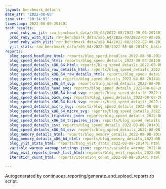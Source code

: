 ```yaml
---
layout: benchmark_details
date_str: '2022-08-08'
time_str: '20:14:01'
timestamp: 2022-08-08-201401
test_results:
  prod_ruby_no_jit: raw_benchmark_data/x86_64/2022-08/2022-08-08-201401_basic_benchmark_prod_ruby_no_jit.json
  prod_ruby_with_mjit: raw_benchmark_data/x86_64/2022-08/2022-08-08-201401_basic_benchmark_prod_ruby_with_mjit.json
  prod_ruby_with_yjit: raw_benchmark_data/x86_64/2022-08/2022-08-08-201401_basic_benchmark_prod_ruby_with_yjit.json
  yjit_stats: raw_benchmark_data/x86_64/2022-08/2022-08-08-201401_basic_benchmark_yjit_stats.json
reports:
  blog_speed_headline_html: reports/blog_speed_headline_2022-08-08-201401.html
  blog_speed_details_html: reports/blog_speed_details_2022-08-08-201401.html
  blog_speed_details_x86_64_html: reports/blog_speed_details_2022-08-08-201401.x86_64.html
  blog_speed_details_raw_details_html: reports/blog_speed_details_2022-08-08-201401.raw_details.html
  blog_speed_details_x86_64_raw_details_html: reports/blog_speed_details_2022-08-08-201401.x86_64.raw_details.html
  blog_speed_details_svg: reports/blog_speed_details_2022-08-08-201401.svg
  blog_speed_details_x86_64_svg: reports/blog_speed_details_2022-08-08-201401.x86_64.svg
  blog_speed_details_head_svg: reports/blog_speed_details_2022-08-08-201401.head.svg
  blog_speed_details_x86_64_head_svg: reports/blog_speed_details_2022-08-08-201401.x86_64.head.svg
  blog_speed_details_back_svg: reports/blog_speed_details_2022-08-08-201401.back.svg
  blog_speed_details_x86_64_back_svg: reports/blog_speed_details_2022-08-08-201401.x86_64.back.svg
  blog_speed_details_micro_svg: reports/blog_speed_details_2022-08-08-201401.micro.svg
  blog_speed_details_x86_64_micro_svg: reports/blog_speed_details_2022-08-08-201401.x86_64.micro.svg
  blog_speed_details_tripwires_json: reports/blog_speed_details_2022-08-08-201401.tripwires.json
  blog_speed_details_x86_64_tripwires_json: reports/blog_speed_details_2022-08-08-201401.x86_64.tripwires.json
  blog_speed_details_csv: reports/blog_speed_details_2022-08-08-201401.csv
  blog_speed_details_x86_64_csv: reports/blog_speed_details_2022-08-08-201401.x86_64.csv
  blog_memory_details_html: reports/blog_memory_details_2022-08-08-201401.html
  blog_memory_details_x86_64_html: reports/blog_memory_details_2022-08-08-201401.x86_64.html
  blog_yjit_stats_html: reports/blog_yjit_stats_2022-08-08-201401.html
  variable_warmup_warmup_settings_json: reports/variable_warmup_2022-08-08-201401.warmup_settings.json
  blog_exit_reports_bench_list_html: reports/blog_exit_reports_2022-08-08-201401.bench_list.html
  iteration_count_html: reports/iteration_count_2022-08-08-201401.html

---
```

Autogenerated by continuous_reporting/generate_and_upload_reports.rb script.
